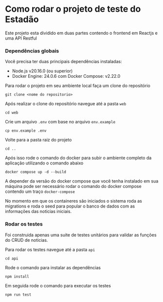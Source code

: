 # Como rodar o projeto de teste do Estadão

Este projeto esta dividido em duas partes contendo o frontend em Reactjs e uma API Restful

### Dependências globais

Você precisa ter duas principais dependências instaladas: 
- Node.js v20.16.0 (ou superior)
- Docker Engine: 24.0.6 com Docker Compose: v2.22.0

Para rodar o projeto em seu ambiente local faça um clone do repositório

```
git clone <nome do repositorio>
```

Após realizar o clone do repositório navegue até a pasta `web`

```
cd web
```

Crie um arquivo `.env` com base no arquivo `env.example`

```
cp env.example .env
```

Volte para a pasta raiz do projeto 

```
cd ..
```

Após isso rode o comando do docker para subir o ambiente completo da aplicação utilizando o comando abaixo

```
docker compose up -d --build
```

A depender da versão do docker compose que você tenha instalado em sua máquina pode ser necessário rodar o comando do docker compose contendo um traço `docker-compose`

No momento em que os containeres são iniciados o sistema roda as migrations e roda o seed para popular o banco de dados com as informações das noticias iniciais.


### Rodar os testes 

Foi construida apenas uma suite de testes unitários para validar as funções do CRUD de noticias. 

Para rodar os testes navegue até a pasta `api`
```
cd api
```

Rode o comando para instalar as dependências
```
npm install
```

Em seguida rode o comando para executar os testes

```
npm run test
```


